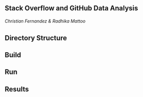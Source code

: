 ## Stack Overflow and GitHub Data Analysis
###### Christian Fernandez & Radhika Mattoo

## Directory Structure

## Build

## Run

## Results

